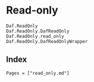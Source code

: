 # Read-only

```@docs
Daf.ReadOnly
Daf.ReadOnly.DafReadOnly
Daf.ReadOnly.read_only
Daf.ReadOnly.DafReadOnlyWrapper
```

## Index

```@index
Pages = ["read_only.md"]
```
